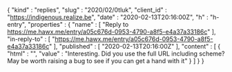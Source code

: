 {
  "kind" : "replies",
  "slug" : "2020/02/0tluk",
  "client_id" : "https://indigenous.realize.be",
  "date" : "2020-02-13T20:16:00Z",
  "h" : "h-entry",
  "properties" : {
    "name" : [ "Reply to https://me.hawx.me/entry/a05c676d-0953-4790-a8f5-e4a37a33186c" ],
    "in-reply-to" : [ "https://me.hawx.me/entry/a05c676d-0953-4790-a8f5-e4a37a33186c" ],
    "published" : [ "2020-02-13T20:16:00Z" ],
    "content" : [ {
      "html" : "",
      "value" : "Interesting. Did you use the full URL including scheme? May be worth raising a bug to see if you can get a hand with it"
    } ]
  }
}

